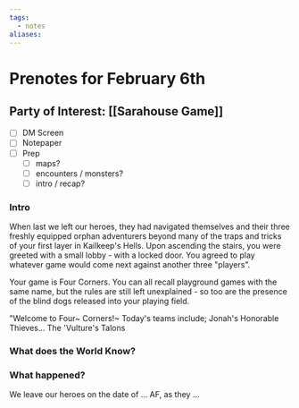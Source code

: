 ```yaml
---
tags:
  - notes
aliases:
---
```


# Prenotes for February 6th
## Party of Interest: [[Sarahouse Game]]
- [ ] DM Screen
- [ ] Notepaper
- [ ] Prep
	- [ ] maps?
	- [ ] encounters / monsters?
	- [ ] intro / recap?

### Intro

When last we left our heroes, they had navigated themselves and their three freshly equipped orphan adventurers beyond many of the traps and tricks of your first layer in Kailkeep's Hells. Upon ascending the stairs, you were greeted with a small lobby - with a locked door. You agreed to play whatever game would come next against another three "players".

Your game is Four Corners. You can all recall playground games with the same name, but the rules are still left unexplained - so too are the presence of the blind dogs released into your playing field.

"Welcome to Four~ Corners!~ Today's teams include; Jonah's Honorable Thieves... The 'Vulture's Talons

### What does the World Know?


### What happened?


We leave our heroes on the date of ... AF, as they ...
